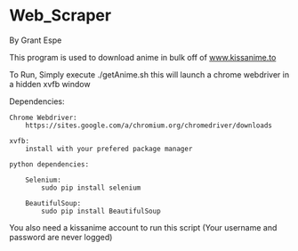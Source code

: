 # Web_Scraper

By Grant Espe

This program is used to download anime in bulk off of www.kissanime.to

To Run, Simply execute ./getAnime.sh
    this will launch a chrome webdriver in a hidden xvfb window

Dependencies:

    Chrome Webdriver:
        https://sites.google.com/a/chromium.org/chromedriver/downloads

    xvfb:
        install with your prefered package manager

    python dependencies:
        
        Selenium:
            sudo pip install selenium
        
        BeautifulSoup:
            sudo pip install BeautifulSoup

You also need a kissanime account to run this script
    (Your username and password are never logged)
